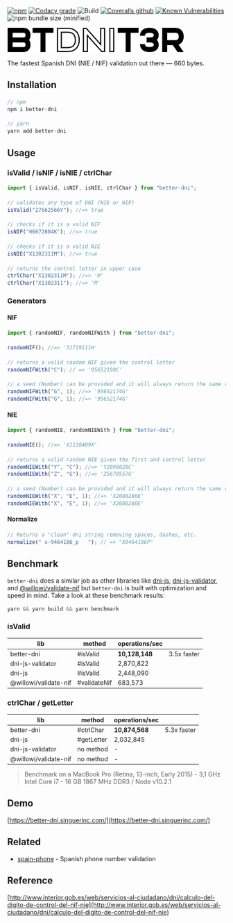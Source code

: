 [![npm](https://img.shields.io/npm/v/better-dni.svg)](http://npm.im/better-dni)
[![Codacy grade](https://img.shields.io/codacy/grade/83d00fabfa424b0dbba64735f64ff74c.svg?style=flat-square)](https://app.codacy.com/app/nahuel.scotti/better-dni)
![Build](https://github.com/singuerinc/better-dni/workflows/Node.js%20CI/badge.svg)
[![Coveralls github](https://img.shields.io/coveralls/github/singuerinc/better-dni.svg?style=flat-square)](https://coveralls.io/github/singuerinc/better-dni?branch=master)
[![Known Vulnerabilities](https://snyk.io/test/github/singuerinc/better-dni/badge.svg?style=flat-square)](https://snyk.io/test/github/singuerinc/better-dni)
![npm bundle size (minified)](https://img.shields.io/bundlephobia/min/better-dni.svg?style=flat-square)

![Better DNI](logo.png)

The fastest Spanish DNI (NIE / NIF) validation out there — 660 bytes.

## Installation

```js
// npm
npm i better-dni

// yarn
yarn add better-dni
```

## Usage

### isValid / isNIF / isNIE / ctrlChar

```js
import { isValid, isNIF, isNIE, ctrlChar } from "better-dni";

// validates any type of DNI (NIE or NIF)
isValid("Z7662566Y"); //=> true

// checks if it is a valid NIF
isNIF("06672804K"); //=> true

// checks if it is a valid NIE
isNIE("X1302311M"); //=> true

// returns the control letter in upper case
ctrlChar("X1302311M"); //=> 'M'
ctrlChar("X1302311"); //=> 'M'
```

### Generators

#### NIF

```js
import { randomNIF, randomNIFWith } from "better-dni";

randomNIF(); //=> '31719111H'

// returns a valid random NIF given the control letter
randomNIFWith("C"); // => '95652190C'

// a seed (Number) can be provided and it will always return the same result
randomNIFWith("G", 1); //=> '95652174G'
randomNIFWith("G", 1); //=> '95652174G'
```

#### NIE

```js
import { randomNIE, randomNIEWith } from "better-dni";

randomNIE(); //=> 'X1120409X'

// returns a valid random NIE given the first and control letter
randomNIEWith("Y", "C"); //=> 'Y2098020C'
randomNIEWith("Z", "G"); //=> 'Z5670557G'

// a seed (Number) can be provided and it will always return the same result
randomNIEWith("X", "E", 1); //=> 'X2080280E'
randomNIEWith("X", "E", 1); //=> 'X2080280E'
```

#### Normalize

```js
// Returns a "clean" dni string removing spaces, dashes, etc.
normalize(" x-9464186_p   "); // => "X9464186P"
```

## Benchmark

`better-dni` does a similar job as other libraries like [dni-js](https://github.com/albertfdp/dni-js/), [dni-js-validator](https://github.com/idirouhab/dni-js-validator), and [@willowi/validate-nif](https://github.com/WillowiDev/validate-nif) but `better-dni` is built with optimization and speed in mind. Take a look at these benchmark results:

```js
yarn && yarn build && yarn benchmark
```

### isValid

| lib                   | method       | operations/sec |             |
| --------------------- | ------------ | -------------- | ----------- |
| better-dni            | #isValid     | **10,128,148** | 3.5x faster |
| dni-js-validator      | #isValid     | 2,870,822      |             |
| dni-js                | #isValid     | 2,448,090      |             |
| @willowi/validate-nif | #validateNif | 683,573        |             |

### ctrlChar / getLetter

| lib                   | method     | operations/sec |             |
| --------------------- | ---------- | -------------- | ----------- |
| better-dni            | #ctrlChar  | **10,874,568** | 5.3x faster |
| dni-js                | #getLetter | 2,032,845      |             |
| dni-js-validator      | no method  | -              |             |
| @willowi/validate-nif | no method  | -              |             |

> Benchmark on a MacBook Pro (Retina, 13-inch, Early 2015) - 3,1 GHz Intel Core i7 - 16 GB 1867 MHz DDR3 / Node v10.2.1

## Demo

[https://better-dni.singuerinc.com/](https://better-dni.singuerinc.com/)

## Related

- [spain-phone](https://github.com/singuerinc/spain-phone) - Spanish phone number validation

## Reference

[http://www.interior.gob.es/web/servicios-al-ciudadano/dni/calculo-del-digito-de-control-del-nif-nie](http://www.interior.gob.es/web/servicios-al-ciudadano/dni/calculo-del-digito-de-control-del-nif-nie)

